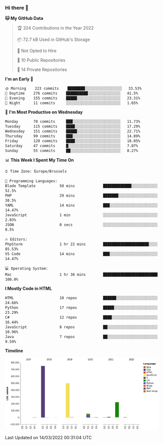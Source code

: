 ### Hi there 👋

<!--START_SECTION:waka-->
**🐱 My GitHub Data** 

> 🏆 324 Contributions in the Year 2022
 > 
> 📦 72.7 kB Used in GitHub's Storage 
 > 
> 🚫 Not Opted to Hire
 > 
> 📜 10 Public Repositories 
 > 
> 🔑 14 Private Repositories  
 > 
**I'm an Early 🐤** 

```text
🌞 Morning    223 commits    ████████░░░░░░░░░░░░░░░░░   33.53% 
🌆 Daytime    276 commits    ██████████░░░░░░░░░░░░░░░   41.5% 
🌃 Evening    155 commits    █████░░░░░░░░░░░░░░░░░░░░   23.31% 
🌙 Night      11 commits     ░░░░░░░░░░░░░░░░░░░░░░░░░   1.65%

```
📅 **I'm Most Productive on Wednesday** 

```text
Monday       78 commits     ███░░░░░░░░░░░░░░░░░░░░░░   11.73% 
Tuesday      115 commits    ████░░░░░░░░░░░░░░░░░░░░░   17.29% 
Wednesday    151 commits    █████░░░░░░░░░░░░░░░░░░░░   22.71% 
Thursday     99 commits     ███░░░░░░░░░░░░░░░░░░░░░░   14.89% 
Friday       120 commits    ████░░░░░░░░░░░░░░░░░░░░░   18.05% 
Saturday     47 commits     █░░░░░░░░░░░░░░░░░░░░░░░░   7.07% 
Sunday       55 commits     ██░░░░░░░░░░░░░░░░░░░░░░░   8.27%

```


📊 **This Week I Spent My Time On** 

```text
⌚︎ Time Zone: Europe/Brussels

💬 Programming Languages: 
Blade Template           50 mins             █████████████░░░░░░░░░░░░   52.5% 
PHP                      29 mins             ███████░░░░░░░░░░░░░░░░░░   30.5% 
YAML                     14 mins             ███░░░░░░░░░░░░░░░░░░░░░░   14.47% 
JavaScript               1 min               ░░░░░░░░░░░░░░░░░░░░░░░░░   2.03% 
JSON                     0 secs              ░░░░░░░░░░░░░░░░░░░░░░░░░   0.5%

🔥 Editors: 
PhpStorm                 1 hr 22 mins        █████████████████████░░░░   85.53% 
VS Code                  14 mins             ███░░░░░░░░░░░░░░░░░░░░░░   14.47%

💻 Operating System: 
Mac                      1 hr 36 mins        █████████████████████████   100.0%

```

**I Mostly Code in HTML** 

```text
HTML                     18 repos            ██████░░░░░░░░░░░░░░░░░░░   24.66% 
Python                   17 repos            █████░░░░░░░░░░░░░░░░░░░░   23.29% 
C#                       12 repos            ████░░░░░░░░░░░░░░░░░░░░░   16.44% 
JavaScript               8 repos             ██░░░░░░░░░░░░░░░░░░░░░░░   10.96% 
Java                     7 repos             ██░░░░░░░░░░░░░░░░░░░░░░░   9.59%

```


**Timeline**

![Chart not found](https://raw.githubusercontent.com/guillaumedeplancke/guillaumedeplancke/main/charts/bar_graph.png) 


 Last Updated on 14/03/2022 00:31:04 UTC
<!--END_SECTION:waka-->
